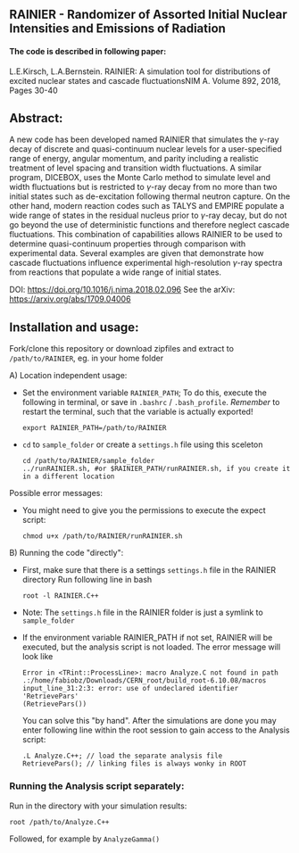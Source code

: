 ## RAINIER - Randomizer of Assorted Initial Nuclear Intensities and Emissions of Radiation

#### The code is described in following paper:
L.E.Kirsch, L.A.Bernstein. RAINIER: A simulation tool for distributions of excited nuclear states and cascade fluctuationsNIM A. Volume 892, 2018, Pages 30-40

## Abstract:
A new code has been developed named RAINIER that simulates the $\gamma$-ray decay of discrete and quasi-continuum nuclear levels for a user-specified range of energy, angular momentum, and parity including a realistic treatment of level spacing and transition width fluctuations. A similar program, DICEBOX, uses the Monte Carlo method to simulate level and width fluctuations but is restricted to $\gamma$-ray decay from no more than two initial states such as de-excitation following thermal neutron capture. On the other hand, modern reaction codes such as TALYS and EMPIRE populate a wide range of states in the residual nucleus prior to $\gamma$-ray decay, but do not go beyond the use of deterministic functions and therefore neglect cascade fluctuations. This combination of capabilities allows RAINIER to be used to determine quasi-continuum properties through comparison with experimental data. Several examples are given that demonstrate how cascade fluctuations influence experimental high-resolution $\gamma$-ray spectra from reactions that populate a wide range of initial states. 

DOI:    https://doi.org/10.1016/j.nima.2018.02.096
See the arXiv: https://arxiv.org/abs/1709.04006

## Installation and usage:
Fork/clone this repository or download zipfiles and extract to `/path/to/RAINIER`, eg. in your home folder

A) Location independent usage:

 * Set the environment variable `RAINIER_PATH`; To do this, execute the following in terminal, or save in `.bashrc` / `.bash_profile`. *Remember* to restart the terminal, such that the variable is actually exported!
    
    ```shell
    export RAINIER_PATH=/path/to/RAINIER
    ```

 * `cd` to `sample_folder` or create a `settings.h` file using this sceleton

    ```shell
    cd /path/to/RAINIER/sample_folder
    ../runRAINIER.sh, #or $RAINIER_PATH/runRAINIER.sh, if you create it in a different location
    ```

Possible error messages:
 * You might need to give you the permissions to execute the expect script:

    ```shell
    chmod u+x /path/to/RAINIER/runRAINIER.sh
    ```


B) Running the code "directly":

* First, make sure that there is a settings `settings.h` file in the RAINIER directory
Run following line in bash

      root -l RAINIER.C++

* Note: The `settings.h` file in the RAINIER folder is just a symlink to `sample_folder`

* If the environment variable RAINIER_PATH if not set, RAINIER will be executed, but the analysis script is not loaded. The error message will look like

    ```
    Error in <TRint::ProcessLine>: macro Analyze.C not found in path .:/home/fabiobz/Downloads/CERN_root/build_root-6.10.08/macros
    input_line_31:2:3: error: use of undeclared identifier 'RetrievePars'
    (RetrievePars())
    ```  
   You can solve this "by hand".  After the simulations are done you may enter following line within the root session to gain access to the Analysis script:

      .L Analyze.C++; // load the separate analysis file
      RetrievePars(); // linking files is always wonky in ROOT


### Running the Analysis script separately:
Run in the directory with your simulation results:

    root /path/to/Analyze.C++
Followed, for example by `AnalyzeGamma()`
